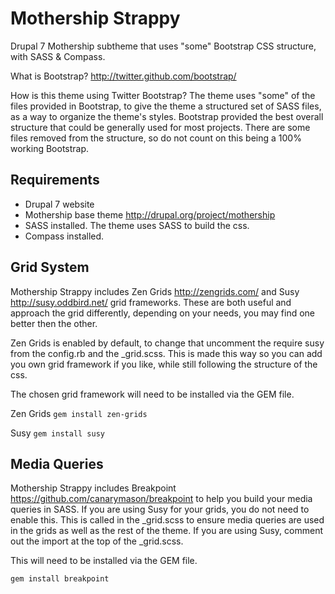 Mothership Strappy
==========

Drupal 7 Mothership subtheme that uses "some" Bootstrap CSS structure, with SASS &amp; Compass.

What is Bootstrap? http://twitter.github.com/bootstrap/

How is this theme using Twitter Bootstrap?
The theme uses "some" of the files provided in Bootstrap, to give the theme a structured set of SASS files, as a way to organize the theme's styles. Bootstrap provided the best overall structure that could be generally used for most projects. There are some files removed from the structure, so do not count on this being a 100% working Bootstrap.

## Requirements

* Drupal 7 website
* Mothership base theme http://drupal.org/project/mothership
* SASS installed. The theme uses SASS to build the css.
* Compass installed.

## Grid System

Mothership Strappy includes Zen Grids http://zengrids.com/ and Susy http://susy.oddbird.net/ grid frameworks. These are both useful and approach the grid differently, depending on your needs, you may find one better then the other.

Zen Grids is enabled by default, to change that uncomment the require susy from the config.rb and the _grid.scss. This is made this way so you can add you own grid framework if you like, while still following the structure of the css.

The chosen grid framework will need to be installed via the GEM file.

Zen Grids
`gem install zen-grids`

Susy
`gem install susy`

## Media Queries

Mothership Strappy includes Breakpoint https://github.com/canarymason/breakpoint to help you build your media queries in SASS. If you are using Susy for your grids, you do not need to enable this. This is called in the _grid.scss to ensure media queries are used in the grids as well as the rest of the theme. If you are using Susy, comment out the import at the top of the _grid.scss.

This will need to be installed via the GEM file.

`gem install breakpoint`